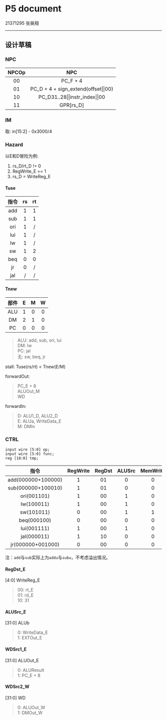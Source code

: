 # P5 document
21371295 张昊翔
***
## 设计草稿
### NPC
| NPCOp | NPC |
| :--: | :--: |
| 00 | PC_F + 4 |
| 01 | PC_D + 4 + sign_extend(offset\|\|00) |
| 10 | PC_D31..28\|\|instr_index\|\|00 |
| 11 | GPR[rs_D] |

### IM
取: in[15:2] - 0x3000/4 

### Hazard
以E和D冒险为例:
1. rs_D/rt_D != 0
2. RegWrite_E == 1
3. rs_D = WriteReg_E
#### Tuse
| 指令 | rs | rt |
| :--: | :--: | :--: |
| add | 1 | 1 |
| sub | 1 | 1 |
| ori | 1 | / |
| lui | 1 | / |
| lw | 1 | / |
| sw | 1 | 2 |
| beq | 0 | 0 |
| jr | 0 | / |
| jal | / | / |

#### Tnew
| 部件 | E | M | W |
| :--: | :--: | :--: | :--: |
| ALU | 1 | 0 | 0 |
| DM | 2 | 1 | 0 |
| PC | 0 | 0 | 0 | 
>ALU: add, sub, ori, lui            
DM: lw       
PC: jal    
无: sw, beq, jr     

stall: Tuse(rs/rt) < Tnew(E/M)       

forwardOut: 
>PC_E + 8    
ALUOut_M        
WD        

forwardIn:
>D: ALU1_D, ALU2_D         
E: ALUa, WriteData_E          
M: DMIn

                
### CTRL
```
input wire [5:0] op;
input wire [5:0] func;
reg [18:0] tmp;
```

| 指令 | RegWrite | RegDst | ALUSrc | MemWrite | WDSrc1 | WDSrc2 | NPCOp | ALUOp | EXTOp | CMPOp |
| :--: | :--: | :--: | :--: | :--: | :--: | :--: | :--: | :--: | :--: |  :--: |
| add(000000+100000) | 1 | 01 | 0 | 0 |0|0| 00 | 000 | 00 | 00 |
| sub(000000+100010) | 1 | 01 | 0 | 0 |0|0| 00 | 001 | 00 | 00 |
| ori(001101) | 1 | 00 | 1 | 0 |0|0| 00 | 010 | 00 | 00 |
| lw(100011) | 1 | 00 | 1 | 0 |0|1| 00 | 000 | 01 | 00 |
| sw(101011) | 0 | 00 | 1 | 1 |0|0| 00 | 000 | 01 | 00 |
| beq(000100) | 0 | 00 | 0 | 0 |0|0| 01 | 000 | 00 | 00 |
| lui(001111) | 1 | 00 | 1 | 0 |0|0| 00 | 000 | 10 | 00 |
| jal(000011) | 1 | 10 | 0 | 0 |1|0| 10 | 000 | 00 | 00 |
| jr(000000+001000) | 0 | 00 | 0 | 0 |0|0| 11 | 000 | 00 | 00 |

注：`add`与`sub`实际上为`addu`与`subu`，不考虑溢出情况。
#### RegDst_E
[4:0] WriteReg_E
>00: rt_E            
01: rd_E                         
10: 31

#### ALUSrc_E
[31:0] ALUb
>0: WriteData_E                  
1: EXTOut_E            

#### WDSrc1_E
[31:0] ALUOut_E
>0: ALUResult            
1: PC_E + 8           

#### WDSrc2_W
[31:0] WD
>0: ALUOut_W                    
1: DMOut_W                     